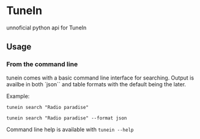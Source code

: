 # TuneIn

unnoficial python api for TuneIn

## Usage

### From the command line

tunein comes with a basic command line interface for searching. Output is availbe in both `json`` and table formats with the default being the later.

Example:

```
tunein search "Radio paradise"
```

```
tunein search "Radio paradise" --format json
```

Command line help is available with `tunein --help`